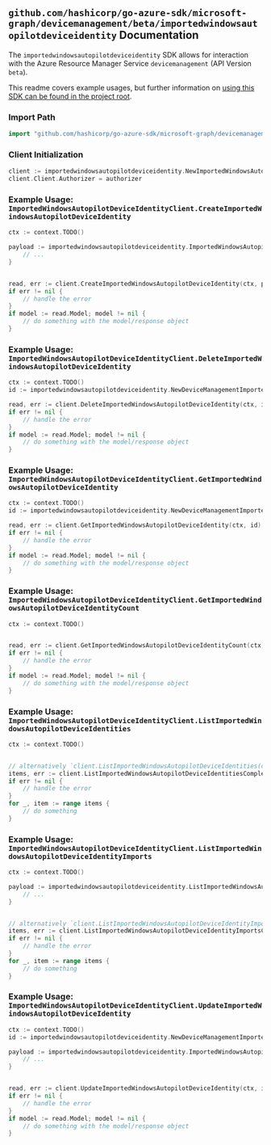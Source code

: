 
## `github.com/hashicorp/go-azure-sdk/microsoft-graph/devicemanagement/beta/importedwindowsautopilotdeviceidentity` Documentation

The `importedwindowsautopilotdeviceidentity` SDK allows for interaction with the Azure Resource Manager Service `devicemanagement` (API Version `beta`).

This readme covers example usages, but further information on [using this SDK can be found in the project root](https://github.com/hashicorp/go-azure-sdk/tree/main/docs).

### Import Path

```go
import "github.com/hashicorp/go-azure-sdk/microsoft-graph/devicemanagement/beta/importedwindowsautopilotdeviceidentity"
```


### Client Initialization

```go
client := importedwindowsautopilotdeviceidentity.NewImportedWindowsAutopilotDeviceIdentityClientWithBaseURI("https://management.azure.com")
client.Client.Authorizer = authorizer
```


### Example Usage: `ImportedWindowsAutopilotDeviceIdentityClient.CreateImportedWindowsAutopilotDeviceIdentity`

```go
ctx := context.TODO()

payload := importedwindowsautopilotdeviceidentity.ImportedWindowsAutopilotDeviceIdentity{
	// ...
}


read, err := client.CreateImportedWindowsAutopilotDeviceIdentity(ctx, payload)
if err != nil {
	// handle the error
}
if model := read.Model; model != nil {
	// do something with the model/response object
}
```


### Example Usage: `ImportedWindowsAutopilotDeviceIdentityClient.DeleteImportedWindowsAutopilotDeviceIdentity`

```go
ctx := context.TODO()
id := importedwindowsautopilotdeviceidentity.NewDeviceManagementImportedWindowsAutopilotDeviceIdentityID("importedWindowsAutopilotDeviceIdentityIdValue")

read, err := client.DeleteImportedWindowsAutopilotDeviceIdentity(ctx, id)
if err != nil {
	// handle the error
}
if model := read.Model; model != nil {
	// do something with the model/response object
}
```


### Example Usage: `ImportedWindowsAutopilotDeviceIdentityClient.GetImportedWindowsAutopilotDeviceIdentity`

```go
ctx := context.TODO()
id := importedwindowsautopilotdeviceidentity.NewDeviceManagementImportedWindowsAutopilotDeviceIdentityID("importedWindowsAutopilotDeviceIdentityIdValue")

read, err := client.GetImportedWindowsAutopilotDeviceIdentity(ctx, id)
if err != nil {
	// handle the error
}
if model := read.Model; model != nil {
	// do something with the model/response object
}
```


### Example Usage: `ImportedWindowsAutopilotDeviceIdentityClient.GetImportedWindowsAutopilotDeviceIdentityCount`

```go
ctx := context.TODO()


read, err := client.GetImportedWindowsAutopilotDeviceIdentityCount(ctx)
if err != nil {
	// handle the error
}
if model := read.Model; model != nil {
	// do something with the model/response object
}
```


### Example Usage: `ImportedWindowsAutopilotDeviceIdentityClient.ListImportedWindowsAutopilotDeviceIdentities`

```go
ctx := context.TODO()


// alternatively `client.ListImportedWindowsAutopilotDeviceIdentities(ctx)` can be used to do batched pagination
items, err := client.ListImportedWindowsAutopilotDeviceIdentitiesComplete(ctx)
if err != nil {
	// handle the error
}
for _, item := range items {
	// do something
}
```


### Example Usage: `ImportedWindowsAutopilotDeviceIdentityClient.ListImportedWindowsAutopilotDeviceIdentityImports`

```go
ctx := context.TODO()

payload := importedwindowsautopilotdeviceidentity.ListImportedWindowsAutopilotDeviceIdentityImportsRequest{
	// ...
}


// alternatively `client.ListImportedWindowsAutopilotDeviceIdentityImports(ctx, payload)` can be used to do batched pagination
items, err := client.ListImportedWindowsAutopilotDeviceIdentityImportsComplete(ctx, payload)
if err != nil {
	// handle the error
}
for _, item := range items {
	// do something
}
```


### Example Usage: `ImportedWindowsAutopilotDeviceIdentityClient.UpdateImportedWindowsAutopilotDeviceIdentity`

```go
ctx := context.TODO()
id := importedwindowsautopilotdeviceidentity.NewDeviceManagementImportedWindowsAutopilotDeviceIdentityID("importedWindowsAutopilotDeviceIdentityIdValue")

payload := importedwindowsautopilotdeviceidentity.ImportedWindowsAutopilotDeviceIdentity{
	// ...
}


read, err := client.UpdateImportedWindowsAutopilotDeviceIdentity(ctx, id, payload)
if err != nil {
	// handle the error
}
if model := read.Model; model != nil {
	// do something with the model/response object
}
```
